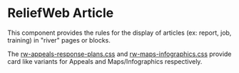 ReliefWeb Article
=================

This component provides the rules for the display of articles (ex: report, job, training) in "river" pages or blocks.

The [rw-appeals-response-plans.css](rw-appeals-response-plans.css) and [rw-maps-infographics.css](rw-maps-infographics.css) provide card like variants for Appeals and Maps/Infographics respectively.
